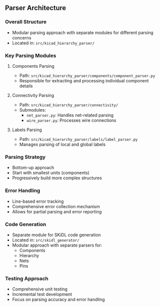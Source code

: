 ## Parser Architecture

### Overall Structure
- Modular parsing approach with separate modules for different parsing concerns
- Located in: `src/kicad_hierarchy_parser/`

### Key Parsing Modules
1. Components Parsing
   - Path: `src/kicad_hierarchy_parser/components/component_parser.py`
   - Responsible for extracting and processing individual component details

2. Connectivity Parsing
   - Path: `src/kicad_hierarchy_parser/connectivity/`
   - Submodules:
     - `net_parser.py`: Handles net-related parsing
     - `wire_parser.py`: Processes wire connections

3. Labels Parsing
   - Path: `src/kicad_hierarchy_parser/labels/label_parser.py`
   - Manages parsing of local and global labels

### Parsing Strategy
- Bottom-up approach
- Start with smallest units (components)
- Progressively build more complex structures

### Error Handling
- Line-based error tracking
- Comprehensive error collection mechanism
- Allows for partial parsing and error reporting

### Code Generation
- Separate module for SKiDL code generation
- Located in: `src/skidl_generator/`
- Modular approach with separate parsers for:
  - Components
  - Hierarchy
  - Nets
  - Pins

### Testing Approach
- Comprehensive unit testing
- Incremental test development
- Focus on parsing accuracy and error handling

